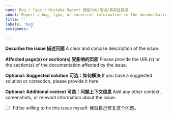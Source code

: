 ```yaml
---
name: Bug / Typo / Mistake Report 报告BUG/笔误/事实性错误
about: Report a bug, typo, or incorrect information in the documentation 报告文档中的BUG/笔误/事实性错误
title: ''
labels: 'bug'
assignees: ''

---
```


**Describe the issue 描述问题**
A clear and concise description of the issue.

**Affected page(s) or section(s) 受影响的页面**
Please provide the URL(s) or the section(s) of the documentation affected by the issue.

**Optional: Suggested solution 可选：如何解决**
If you have a suggested solution or correction, please provide it here.

**Optional: Additional context 可选：问题上下文信息**
Add any other context, screenshots, or relevant information about the issue.

- [ ] I'd be willing to fix this issue myself. 我将自己修复这个问题。
